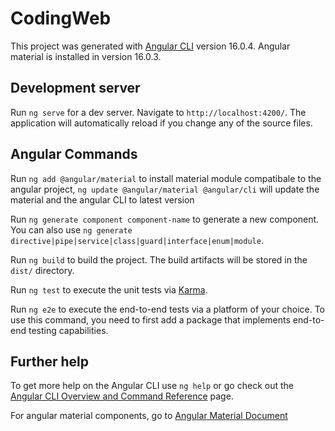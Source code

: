 # CodingWeb

This project was generated with [Angular CLI](https://github.com/angular/angular-cli) version 16.0.4. Angular material is installed in version 16.0.3.

## Development server

Run `ng serve` for a dev server. Navigate to `http://localhost:4200/`. The application will automatically reload if you change any of the source files.

## Angular Commands

Run `ng add @angular/material` to install material module compatibale to the angular project, `ng update @angular/material @angular/cli` will update the material and the angular CLI to latest version

Run `ng generate component component-name` to generate a new component. You can also use `ng generate directive|pipe|service|class|guard|interface|enum|module`.

Run `ng build` to build the project. The build artifacts will be stored in the `dist/` directory.

Run `ng test` to execute the unit tests via [Karma](https://karma-runner.github.io).

Run `ng e2e` to execute the end-to-end tests via a platform of your choice. To use this command, you need to first add a package that implements end-to-end testing capabilities.

## Further help

To get more help on the Angular CLI use `ng help` or go check out the [Angular CLI Overview and Command Reference](https://angular.io/cli) page.

For angular material components, go to [Angular Material Document](https://material.angular.io/components/categories)